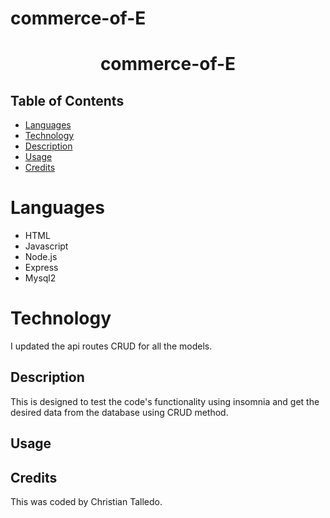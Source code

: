 # commerce-of-E

<p align="center">
  <h1 align="center"> commerce-of-E </h1>
</p>

## Table of Contents

- [Languages](#languages)
- [Technology](#technology)
- [Description](#description)
- [Usage](#usage)
- [Credits](#credits)

# Languages

- HTML
- Javascript
- Node.js
- Express
- Mysql2

# Technology

I updated the api routes CRUD for all the models.

## Description

This is designed to test the code's functionality using insomnia and get the desired data from the database using CRUD method.

## Usage

## Credits

This was coded by Christian Talledo.
